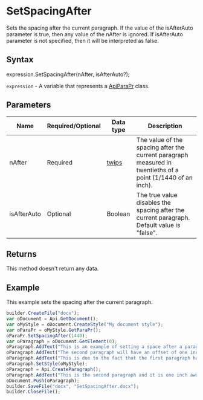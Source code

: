 # SetSpacingAfter

Sets the spacing after the current paragraph. If the value of the isAfterAuto parameter is true, then any value of the nAfter is ignored. If isAfterAuto parameter is not specified, then it will be interpreted as false.

## Syntax

expression.SetSpacingAfter(nAfter, isAfterAuto?);

`expression` - A variable that represents a [ApiParaPr](../ApiParaPr.md) class.

## Parameters

| **Name** | **Required/Optional** | **Data type** | **Description** |
| ------------- | ------------- | ------------- | ------------- |
| nAfter | Required | [twips](../../../Enumerations/twips.md) | The value of the spacing after the current paragraph measured in twentieths of a point (1/1440 of an inch). |
| isAfterAuto | Optional | Boolean | The true value disables the spacing after the current paragraph. Default value is "false". |

## Returns

This method doesn't return any data.

## Example

This example sets the spacing after the current paragraph.

```javascript
builder.CreateFile("docx");
var oDocument = Api.GetDocument();
var oMyStyle = oDocument.CreateStyle("My document style");
var oParaPr = oMyStyle.GetParaPr();
oParaPr.SetSpacingAfter(1440);
var oParagraph = oDocument.GetElement(0);
oParagraph.AddText("This is an example of setting a space after a paragraph. ");
oParagraph.AddText("The second paragraph will have an offset of one inch from the top. ");
oParagraph.AddText("This is due to the fact that the first paragraph has this offset enabled.");
oParagraph.SetStyle(oMyStyle);
oParagraph = Api.CreateParagraph();
oParagraph.AddText("This is the second paragraph and it is one inch away from the first paragraph.");
oDocument.Push(oParagraph);
builder.SaveFile("docx", "SetSpacingAfter.docx");
builder.CloseFile();
```